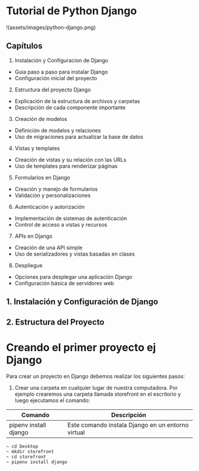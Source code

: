 # Tutorial de Python Django

!(assets/images/python-django.png)

## Capítulos

1. Instalación y Configuracion de Django

- Guia paso a paso para instalar Django
- Configuración inicial del proyecto

2. Estructura del proyecto Django

- Explicación de la estructura de archivos y carpetas
- Descripción de cada componente importante

3. Creación de modelos

- Definición de modelos y relaciones
- Uso de migraciones para actualizar la base de datos

4. Vistas y templates

- Creación de vistas y su relación con las URLs
- Uso de templates para renderizar páginas

5. Formularios en Django

- Creación y manejo de formularios
- Validación y personalizaciones

6. Autenticación y autorización

- Implementación de sistemas de autenticación
- Control de acceso a vistas y recursos

7. APIs en Django

- Creación de una API simple
- Uso de serializadores y vistas basadas en clases

8. Despliegue

- Opciones para desplegar una aplicación Django
- Configuración básica de servidores web

## 1. Instalación y Configuración de Django

## 2. Estructura del Proyecto

# Creando el primer proyecto ej Django

Para crear un proyecto en Django debemos realizar los siguientes pasos:

1. Crear una carpeta en cualquier lugar de nuestra computadora. Por ejemplo
   crearemos una carpeta llamada storefront en el escritorio y luego ejecutamos
   el comando:

| Comando               | Descripción                                       |
| --------------------- | ------------------------------------------------- |
| pipenv install django | Este comando instala Django en un entorno virtual |

```
~ cd Desktop
~ mkdir storefront
~ cd storefront
~ pipenv install django
```
